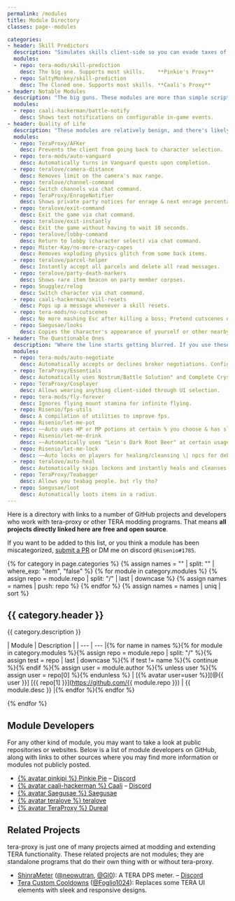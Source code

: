 ```yaml
---
permalink: /modules
title: Module Directory
classes: page--modules

categories:
- header: Skill Predictors
  description: "Simulates skills client-side so you can evade taxes of the ping variety."
  modules:
  - repo: tera-mods/skill-prediction
    desc: The big one. Supports most skills.    **Pinkie's Proxy**
  - repo: SaltyMonkey/skill-prediction
    desc: The Cloned one. Supports most skills. **Caali's Proxy**
- header: Notable Modules
  description: "The big guns. These modules are more than simple scripts."
  modules:
  - repo: caali-hackerman/battle-notify
    desc: Shows text notifications on configurable in-game events.
- header: Quality of Life
  description: "These modules are relatively benign, and there's likely little risk to using these. But they *will* make your life better, probably."
  modules:
  - repo: TeraProxy/AFKer
    desc: Prevents the client from going back to character selection.
  - repo: tera-mods/auto-vanguard
    desc: Automatically turns in Vanguard quests upon completion.
  - repo: teralove/camera-distance
    desc: Removes limit on the camera's max range.
  - repo: teralove/channel-command
    desc: Switch channels via chat command.
  - repo: TeraProxy/EnrageNotifier
    desc: Shows private party notices for enrage & next enrage percentage.
  - repo: teralove/exit-command
    desc: Exit the game via chat command.
  - repo: teralove/exit-instantly
    desc: Exit the game without having to wait 10 seconds.
  - repo: teralove/lobby-command
    desc: Return to lobby (character select) via chat command.
  - repo: Mister-Kay/no-more-crazy-capes
    desc: Removes exploding physics glitch from some back items.
  - repo: teralove/parcel-helper
    desc: Instantly accept all parcels and delete all read messages.
  - repo: teralove/party-death-markers
    desc: Shows rare item beacon on party member corpses.
  - repo: Snugglez/relog
    desc: Switch character via chat command.
  - repo: caali-hackerman/skill-resets
    desc: Pops up a message whenever a skill resets.
  - repo: tera-mods/no-cutscenes
    desc: No more mashing Esc after killing a boss; Pretend cutscenes don't exist.
  - repo: Saegusae/looks
    desc: Copies the character's appearance of yourself or other nearby players.
- header: The Questionable Ones
  description: "Where the line starts getting blurred. If you use these and it gets noticed... Well, no promises."
  modules:
  - repo: tera-mods/auto-negotiate
    desc: Automatically accepts or declines broker negotiations. Configurable.
  - repo: TeraProxy/Essentials
    desc: Automatically uses Nostrum/Battle Solution" and Complete Crystalbind.
  - repo: TeraProxy/Cosplayer
    desc: Allows wearing anything client-sided through UI selection.
  - repo: tera-mods/fly-forever
    desc: Ignores flying mount stamina for infinite flying.
  - repo: Risenio/fps-utils
    desc: A compilation of utilities to improve fps.
  - repo: Risenio/let-me-pot
    desc: ~~Auto uses HP or MP potions at certain % you choose & has slay support.~~
  - repo: Risenio/let-me-drink
    desc: ~~Automatically uses "Lein's Dark Root Beer" at certain usage of skills.~~
  - repo: Risenio/let-me-lock
    desc: ~~Auto locks on players for healing/cleansing \| npcs for debuff/dps purposes.~~
  - repo: teralove/auto-heal
    desc: Automatically skips lockons and instantly heals and cleanses party members.
  - repo: TeraProxy/Teabagger
    desc: Allows you teabag people. but rly tho?
  - repo: Saegusae/loot
    desc: Automatically loots items in a radius.
---
```


Here is a directory with links to a number of GitHub projects and developers who work with tera-proxy or other TERA modding programs. That means **all projects directly linked here are free and open source**.

If you want to be added to this list, or you think a module has been miscategorized, [submit a PR](https://github.com/zosz/z/edit/gh-pages/_pages/modules.md) or DM me on discord `@Risenio#1785`.

{% for category in page.categories %}
{% assign names = "" | split: "" | where_exp: "item", "false" %}
{% for module in category.modules %}
{% assign repo = module.repo | split: "/" | last | downcase %}
{% assign names = names | push: repo %}
{% endfor %}
{% assign names = names | uniq | sort %}

## {{ category.header }}

{{ category.description }}

| Module | Description |
| --- | --- |{% for name in names %}{% for module in category.modules %}{% assign repo = module.repo | split: "/" %}{% assign test = repo | last | downcase %}{% if test != name %}{% continue %}{% endif %}{% assign user = module.author %}{% unless user %}{% assign user = repo[0] %}{% endunless %}
| [{% avatar user=user %}][@{{ user }}] [{{ repo[1] }}](https://github.com/{{ module.repo }}) | {{ module.desc }} |{% endfor %}{% endfor %}

{% endfor %}

## Module Developers

For any other kind of module, you may want to take a look at public repositories or websites. Below is a list of module developers on GitHub, along with links to other sources where you may find more information or modules not publicly posted.

* [{% avatar pinkipi %} Pinkie Pie][@tera-mods] &ndash; [Discord](https://discord.gg/RR9zf85)
* [{% avatar caali-hackerman %} Caali][@caali-hackerman] &ndash; [Discord](https://discord.gg/dUNDDtw)
* [{% avatar Saegusae %} Saegusae][@Saegusae]
* [{% avatar teralove %} teralove][@teralove]
* [{% avatar TeraProxy %} Dureal][@TeraProxy]

## Related Projects

tera-proxy is just one of many projects aimed at modding and extending TERA functionality. These related projects are not modules; they are standalone programs that do their own thing with or without tera-proxy.

* [ShinraMeter](https://github.com/neowutran/ShinraMeter) ([@neowutran], [@Gl0]): A TERA DPS meter. &ndash; [Discord](https://discord.gg/anUXQTp)
* [Tera Custom Cooldowns](https://github.com/Foglio1024/Tera-custom-cooldowns) ([@Foglio1024]): Replaces some TERA UI elements with sleek and responsive designs.



[//]: # (GitHub @mention link references go below.)

[@alexrp]: <https://github.com/alexrp> "Alex Rønne Petersen @Zor#0001"
[@ayylmar]: <https://github.com/ayylmar>
[@beng-mods]: <https://github.com/beng-mods> "Beng @beng#5950"
[@Bernkastel]: <https://github.com/Bernkastel-0> "Bernkastel @Bernkastel#5066"
[@caali-hackerman]: <https://github.com/caali-hackerman> "Caali @Caali#4766"
[@Chocoooo]: <https://github.com/Chocoooo> "Choco @Choso#7233"
[@codeagon]: <https://github.com/codeagon> "Pentagon @Pentagon#0099"
[@eemj]: <https://github.com/eemj> "Jamie @"
[@Foglio1024]: <https://github.com/Foglio1024> "Foglio @Foglio();#3430"
[@Fukki]: <https://github.com/Fukki> "Fukki @"
[@Gl0]: <https://github.com/Gl0> "Gl0 @Gl0#0588"
[@GoneUp]: <https://github.com/GoneUp> "GoneUp @GoneUp#1810"
[@HakuryuuDom]: <https://github.com/HakuryuuDom> "Haku @Haku#1983"
[@hugedong69]: <https://github.com/codeagon> "Pentagon @Pentagon#0099"
[@iribae]: <https://github.com/iribae> "Xiphion @Xiphion#4197"
[@jenoveil]: <https://github.com/jenoveil>
[@Juju-s]: <https://github.com/Juju-s>
[@Kaseaa]: <https://github.com/Kaseaa> "Kasea @Kasea#0676"
[@Leyki]: <https://github.com/Leyki> "Zelekie @Leiki#8317"
[@loggeru]: <https://github.com/loggeru>
[@lunyx]: <https://github.com/lunyx> "Daniel @"
[@luxurymini]: <https://github.com/luxurymini>
[@maizuru]: <https://github.com/maizuru> "Zefiris @"
[@Mathicha]: <https://github.com/Mathicha> "Mathi @Mathi#6969"
[@meishuu]: <https://github.com/meishuu> "Meishu @Meishu#0001"
[@Mirrawrs]: <https://github.com/Mirrawrs> "Mir @"
[@Mister-Kay]: <https://github.com/mister-kay> "Kourinn @Kourinn#6001"
[@mopihu]: <https://github.com/mopihu> "M0py @m0py#5785"
[@neowutran]: <https://github.com/neowutran> "Yukikoo @Yukikoo/Neowutran#0894"
[@Nxlllp]: <https://github.com/Nxlllp> "Oっぱい @"
[@Owyn]: <https://github.com/Owyn> "Owyn @Owyn#1028"
[@pinkipi]: <https://github.com/tera-mods> "Pinkie Pie @Pinkie Pie#7969"
[@Risenio]: <https://github.com/Risenio> "Risenio @Risenio#1785"
[@Saberawr]: <https://github.com/Saberawr> "Erin @"
[@Saegusae]: <http://github.com/saegusae> "Seagoose @Saegusa#3195"
[@SaltyMonkey]: <https://github.com/SaltyMonkey> "Salty @Powah#0001"
[@seraphinush-gaming]: <https://github.com/seraphinush-gaming> "Seraph @seraphinush#5417"
[@SerenTera]: <https://github.com/SerenTera> "Seren @Seren#7182"
[@Shinoyx]: <https://github.com/Shinoyx> "Shino @Sasha#2674"
[@Snugglez]: <https://github.com/Snugglez> "Snug @Snug ⚣#5452"
[@soler91]: <https://github.com/soler91> "Fruit @Fruit#6746"
[@Some-AV-Popo]: <https://github.com/Some-AV-Popo>
[@spaacecats]: <https://github.com/spaacecats> "Shapi @Shapi#4624"
[@Sunpui]: <https://github.com/Sunpui> "Bubble @"
[@tera-mods]: <https://github.com/tera-mods> "Pinkie Pie @Pinkie Pie#7969"
[@Tera-Shiraneko]: <https://github.com/Tera-Shiraneko> "Shalltearz @"
[@teralove]: <https://github.com/teralove> "Teralove @teralove#5955"
[@TeraProxy]: <https://github.com/TeraProxy> "Dureal @Dureal#3052"
[@terastuff]: <https://github.com/terastuff> "KTC @"
[@undefjs]: <https://github.com/undefjs> "Undef @undef#3394"
[@valkyr1e-tera]: <https://github.com/valkyr1e-tera> "Valkyr1e @valkyrie#7092"
[@VenoMKO]: <https://github.com/VenoMKO>
[@wuaw]: <https://github.com/wuaw> "Wuaw @"
[@xmljson]: <https://github.com/xmljson> "Rickhyun @Party timu~#3425"
[@Xtortion]: <https://github.com/Xtortion> "Xtortion @Xtortion#0007"
[@Yuyuko-sama]: <https://github.com/Yuyuko-sama> "Yuyuko @༺ཌༀൢYUYUKO༒SAMAൢༀད༻#4941"
[@zc149352394]: <https://github.com/zc149352394> "海比丶天蓝 @海比丶天蓝#9978"

[//]: # (I couldn't find a references for the below people/developers.)
[@//]: # "gievepix#1130"
[@//]: # "topi#8789"
[@//]: # "Bobbuz#0891"
[@//]: # "GIOGIO#2244"
[@//]: # "Chaos#6677"
[@//]: # "Herysia#4293"
[@//]: # "Melen#7658"
[@//]: # "Menma#8261"
[@//]: # "Mominon#9633"
[@//]: # "Panty#1583"
[@//]: # "Roukanken#0001"
[@//]: # "Loli#3361"
[@//]: # "Aru#9995"
[@//]: # "JustPassingBy#4413"
[@//]: # "radasuka#1657"
[@//]: # "teri#9999"
[@//]: # "InTheShadow#2633"
[@//]: # "Seyuna#0001"
[@//]: # "Eternal, the Everlasting#5996"
[@//]: # "Vani#9101"
[@//]: # "e"
[@//]: # "e"
[@//]: # "e"
[@//]: # "e"
[@//]: # "e"
[@//]: # "e"
[@//]: # "e"
[@//]: # "Germy#9001"

